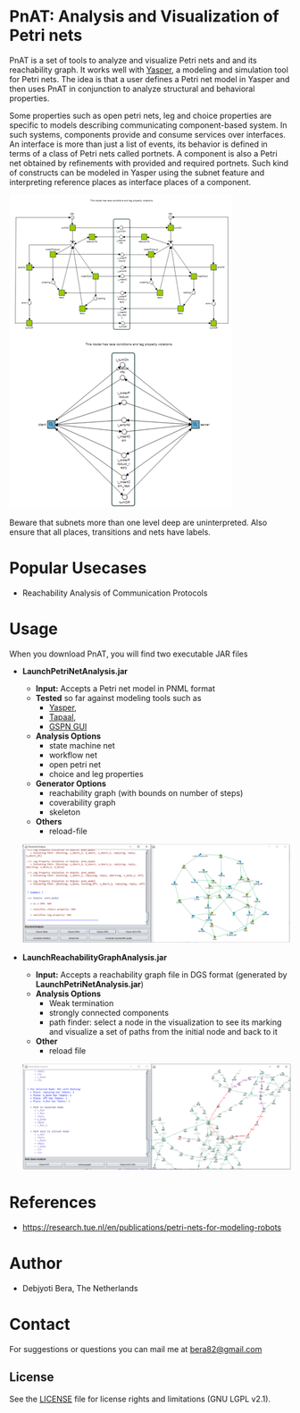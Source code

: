 # PnAT: Analysis and Visualization of Petri nets

PnAT is a set of tools to analyze and visualize Petri nets and and its reachability graph. It works well with [Yasper](http://www.yasper.org/), a modeling and simulation tool for Petri nets. The idea is that a user defines a Petri net model in Yasper and then uses PnAT in conjunction to analyze structural and behavioral properties. 

Some properties such as open petri nets, leg and choice properties are specific to models describing communicating component-based system. In such systems, components provide and consume services over interfaces. An interface is more than just a list of events, its behavior is defined in terms of a class of Petri nets called portnets. A component is also a Petri net obtained by refinements with provided and required portnets. Such kind of constructs can be modeled in Yasper using the subnet feature and interpreting reference places as interface places of a component. 

![GitHub Logo](/Images/yasper.png)

Beware that subnets more than one level deep are uninterpreted. Also ensure that all places, transitions and nets have labels. 

# Popular Usecases
  * Reachability Analysis of Communication Protocols

# Usage
When you download PnAT, you will find two executable JAR files

  * **LaunchPetriNetAnalysis.jar**
    * **Input:** Accepts a Petri net model in PNML format 
    * **Tested** so far against modeling tools such as
      * [Yasper](http://www.yasper.org/), 
      * [Tapaal](https://www.tapaal.net/),
      * [GSPN GUI](http://www.di.unito.it/~amparore/mc4cslta/editor.html)
    * **Analysis Options**
      * state machine net
      * workflow net
      * open petri net
      * choice and leg properties
    * **Generator Options**
      * reachability graph (with bounds on number of steps)
      * coverability graph
      * skeleton 
    * **Others**
      * reload-file
    
    ![GitHub Logo](/Images/PnATStructural.png)
      
  * **LaunchReachabilityGraphAnalysis.jar**
    * **Input:** Accepts a reachability graph file in DGS format (generated by **LaunchPetriNetAnalysis.jar**)
    * **Analysis Options**
      * Weak termination
      * strongly connected components
      * path finder: select a node in the visualization to see its marking and visualize a set of paths from the initial node and back to it
    * **Other**
      * reload file

    ![GitHub Logo](/Images/PnATBehavioral.png)

# References
 * https://research.tue.nl/en/publications/petri-nets-for-modeling-robots


# Author
 * Debjyoti Bera, The Netherlands
 
# Contact
  For suggestions or questions you can mail me at bera82@gmail.com

## License

See the [LICENSE](LICENSE) file for license rights and limitations (GNU LGPL v2.1).
